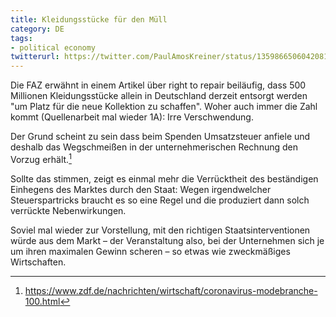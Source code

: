 ```yaml
---
title: Kleidungsstücke für den Müll
category: DE
tags:
- political economy
twitterurl: https://twitter.com/PaulAmosKreiner/status/1359866506042081287
---
```


Die FAZ erwähnt in einem Artikel über right to repair beiläufig, dass 500 Millionen Kleidungsstücke allein in Deutschland derzeit entsorgt werden "um Platz für die neue Kollektion zu schaffen". Woher auch immer die Zahl kommt (Quellenarbeit mal wieder 1A): Irre Verschwendung.

Der Grund scheint zu sein dass beim Spenden Umsatzsteuer anfiele und deshalb das Wegschmeißen in der unternehmerischen Rechnung den Vorzug erhält.[^1]

[^1]: <https://www.zdf.de/nachrichten/wirtschaft/coronavirus-modebranche-100.html>

Sollte das stimmen, zeigt es einmal mehr die Verrücktheit des beständigen Einhegens des Marktes durch den Staat: Wegen irgendwelcher Steuerspartricks braucht es so eine Regel und die produziert dann solch verrückte Nebenwirkungen.

Soviel mal wieder zur Vorstellung, mit den richtigen Staatsinterventionen würde aus dem Markt – der Veranstaltung also, bei der Unternehmen sich je um ihren maximalen Gewinn scheren – so etwas wie zweckmäßiges Wirtschaften.
